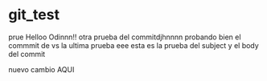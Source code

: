 # git_test
prue
Helloo Odinnn!! otra prueba del commitdjhnnnn
probando bien el commmit de vs
la ultima prueba eee
esta es la prueba del subject y el body del commit

nuevo cambio AQUI